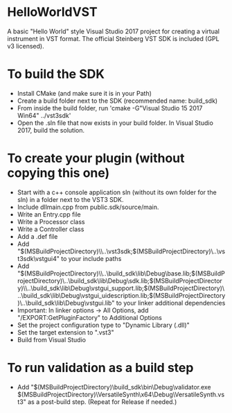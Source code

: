 # HelloWorldVST
A basic "Hello World" style Visual Studio 2017 project for creating a virtual instrument in VST format. The official Steinberg VST SDK is included (GPL v3 licensed).

# To build the SDK
- Install CMake (and make sure it is in your Path)
- Create a build folder next to the SDK (recommended name: build_sdk)
- From inside the build folder, run 'cmake -G"Visual Studio 15 2017 Win64" ../vst3sdk'
- Open the .sln file that now exists in your build folder. In Visual Studio 2017, build the solution.

# To create your plugin (without copying this one)
- Start with a c++ console application sln (without its own folder for the sln) in a folder next to the VST3 SDK.
- Include dllmain.cpp from public.sdk/source/main.
- Write an Entry.cpp file
- Write a Processor class
- Write a Controller class
- Add a .def file
- Add "$(MSBuildProjectDirectory)\\..\vst3sdk;$(MSBuildProjectDirectory)\\..\vst3sdk\vstgui4" to your include paths
- Add "$(MSBuildProjectDirectory)\\..\build_sdk\lib\Debug\base.lib;$(MSBuildProjectDirectory)\\..\build_sdk\lib\Debug\sdk.lib;$(MSBuildProjectDirectory)\\..\build_sdk\lib\Debug\vstgui_support.lib;$(MSBuildProjectDirectory)\\..\build_sdk\lib\Debug\vstgui_uidescription.lib;$(MSBuildProjectDirectory)\\..\build_sdk\lib\Debug\vstgui.lib" to your linker additional dependencies
- Important: In linker options -> All Options, add "/EXPORT:GetPluginFactory" to Additional Options
- Set the project configuration type to "Dynamic Library (.dll)"
- Set the target extension to ".vst3"
- Build from Visual Studio

# To run validation as a build step
- Add "$(MSBuildProjectDirectory)\build_sdk\bin\Debug\validator.exe $(MSBuildProjectDirectory)\VersatileSynth\x64\Debug\VersatileSynth.vst3" as a post-build step. (Repeat for Release if needed.)
